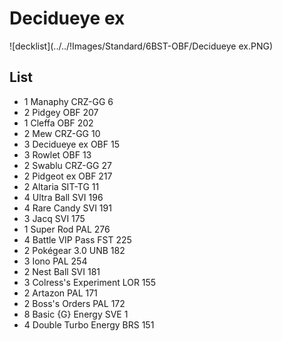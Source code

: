 # Decidueye ex

![decklist](../../!Images/Standard/6BST-OBF/Decidueye ex.PNG)

## List
* 1 Manaphy CRZ-GG 6
* 2 Pidgey OBF 207
* 1 Cleffa OBF 202
* 2 Mew CRZ-GG 10
* 3 Decidueye ex OBF 15
* 3 Rowlet OBF 13
* 2 Swablu CRZ-GG 27
* 2 Pidgeot ex OBF 217
* 2 Altaria SIT-TG 11
* 4 Ultra Ball SVI 196
* 4 Rare Candy SVI 191
* 3 Jacq SVI 175
* 1 Super Rod PAL 276
* 4 Battle VIP Pass FST 225
* 2 Pokégear 3.0 UNB 182
* 3 Iono PAL 254
* 2 Nest Ball SVI 181
* 3 Colress's Experiment LOR 155
* 2 Artazon PAL 171
* 2 Boss's Orders PAL 172
* 8 Basic {G} Energy SVE 1
* 4 Double Turbo Energy BRS 151
